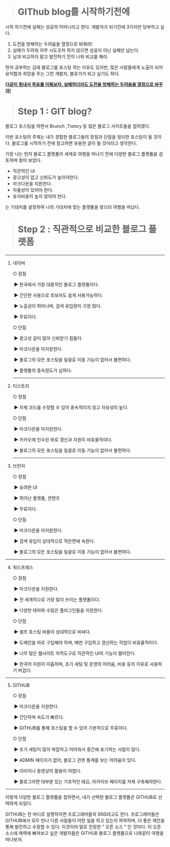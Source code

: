 > # GIThub blog를 시작하기전에



시작 하기전에 실패는 성공의 어머니라고 한다. 개발자가 되기전에 3가지만 당부하고 싶다.

1. 도전을 방해하는 두려움을 열정으로 바꿔라!
2. 실패가 두려워 아무 시도조차 하지 않으면 성공이 아닌 실패만 남는다.
3. 남과 비교하지 말고 발전하기 전의 나와 비교를 해라.

먼저 공부하는 김에 블로그를 포스팅 하는 이유도 있지만, 많은 사람들에게 노출이 되어 유익함과 희망을 주는 그런 개발자, 블로거가 되고 싶기도 하다. 

**<u>다같이 힘내서 목표를 이뤄보자. 실패하더라도 도전을 방해하는 두려움을 열정으로 바꾸자!</u>**



> # Step 1 : GIT blog?

블로그 포스팅을 하면서 Brunch ,Tistory 등 많은 블로그 사이트들을 접하였다.



이번 포스팅의 주제는 내가 경험한 블로그들의 장점과 단점을 정리한 포스팅이 될 것이다. 블로그를 시작하기 전에 참고하면 유용한 글이 될 것이라고 생각한다.

가장 나는 먼저 블로그 플랫폼의 세계로 여행을 떠나기 전에 다양한 블로그 플랫폼을 검토하며 찾아 보았다. 

- 직관적인 UI
- 광고성이 없고 신뢰도가 높아야한다.
- 마크다운을 지원한다.
- 자율성이 있어야 한다.
- 유지비용이 높지 않아야 한다.

는 기대치를 설정하여 나의 기대치에 맞는 플랫폼을 찾으러 여행을 떠났다.

> # Step 2 : 직관적으로 비교한 블로그 플랫폼

### 

---



1. 네이버

   ○ 장점

   ​        ▶ 한국에서 가장 대중적인 블로그 플랫폼이다.

   ​        ▶ 간단한 사용으로 초보자도 쉽게 사용가능하다.

   ​        ▶ 노출성이 뛰어나며, 검색 유입량이 가장 많다.

   ​        ▶ 무료이다.

   ○ 단점

   ​        ▶ 광고성 글이 많아 신뢰받기 힘들다.

   ​        ▶ 마크다운을 미지원한다.

   ​        ▶ 블로그의 모든 포스팅을 일괄로 이동 기능이 없어서 불편하다.

   ​        ▶ 플랫폼의 종속정도가 심하다.

   

   ---

   

2. 티스토리

   ○ 장점

   ​        ▶ 자체 코드를 수정할 수 있어 종속적이지 않고 자유성이 높다.

   ○ 단점

   ​        ▶ 마크다운을 미지원한다.

   ​        ▶ 카카오에 인수된 뒤로 갱신과 지원이 비효율적이다.

   ​        ▶ 블로그의 모든 포스팅을 일괄로 이동 기능이 없어서 불편하다.

   

   ---

   

3. 브런치

   ○ 장점

   ​        ▶ 유려한 UI

   ​        ▶ 뛰어난 플랫폼, 컨텐츠

   ​        ▶ 무료이다.

   ○ 단점

   ​        ▶ 마크다운을 미지원한다.

   ​        ▶ 검색 유입이 상대적으로 적은편에 속한다.

   ​        ▶ 블로그의 모든 포스팅을 일괄로 이동 기능이 없어서 불편하다.

---



4. 워드프레스

   ○ 장점

   ​        ▶ 마크다운을 지원한다.

   ​        ▶ 전 세계적으로 가장 많이 쓰이는 플랫폼이다.

   ​        ▶ 다양한 테마와 수많은 플러그인들을 지원한다.

   ○ 단점

   ​        ▶ 셀프 호스팅 비용이 상대적으로 비싸다.

   ​        ▶ 도메인을 따로 구입해야 하며, 매번 구입하고 갱신하는 작업이 비효율적이다.

   ​        ▶ 너무 많은 웹사이트 저작도구로 직관적인 UI의 기능이 떨어진다.

   ​        ▶ 한국어 지원이 미흡하며, 초기 세팅 및 운영의 어려움, 비용 등의 이유로 사용하기 버겁다.



---



5. GITHUB

   ○ 장점

   ​        ▶ 마크다운을 지원한다.

   ​        ▶ 간단하며 속도가 빠르다.

   ​        ▶ GITHUB를 통해 호스팅을 할 수 있어 기본적으로 무료이다.

   ○ 단점

   ​        ▶ 초기 세팅이 많이 복잡하고 어려워서 중간에 포기하는 사람이 많다.

   ​        ▶ ADMIN 페이지가 없어, 블로그 관련 통계를 보는 어려움이 있다.

   ​        ▶ 이미지나 동영상의 활용이 어렵다.

   ​        ▶ 블로그라면 대부분 있는 기초적인 태깅, 아카이브 페이지를 자체 구축해야한다.

   

---



이렇게 다양한 블로그 플랫폼을 접하면서, 내가 선택한 블로그 플랫폼은 GITHUB로 선택하게 되었다. 

GITHUB는 한 마디로 설명하자면 프로그래머들의 SNS라고도 한다. 프로그래머들은 GITHUB에서 모두 만나 다른 사람들이 어떤 일을 하고 있는지 파악하며, 더 좋은 제안을 통해 발전하고 수정할 수 있다. 이것이야 말로 진정한 " 오픈 소스 " 인 것이다. 이 오픈 소스에 매력에 빠져보고 싶은 개발자들은 GITHUB 블로그 플랫폼으로 나와같이 여행을 떠나보자.























































